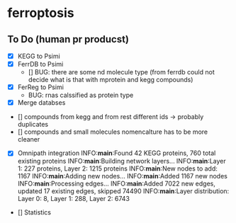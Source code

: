 # ferroptosis
## To Do (human pr producst)
- [x] KEGG to Psimi
- [x] FerrDB to Psimi
    - [] BUG: there are some nd molecule type (from ferrdb could not decide what is that with mprotein and kegg compounds)
- [x] FerReg to Psimi
    - BUG: rnas calssified as protein type
- [x] Merge databses

- [] compounds from kegg and from rest different ids -> probably duplicates
- [] compounds and small molecules nomencalture has to be more cleaner

- [x] Omnipath integration
    INFO:__main__:Found 42 KEGG proteins, 760 total existing proteins
    INFO:__main__:Building network layers...
    INFO:__main__:Layer 1: 227 proteins, Layer 2: 1215 proteins
    INFO:__main__:New nodes to add: 1167
    INFO:__main__:Adding new nodes...
    INFO:__main__:Added 1167 new nodes
    INFO:__main__:Processing edges...
    INFO:__main__:Added 7022 new edges, updated 17 existing edges, skipped 74490
    INFO:__main__:Layer distribution: Layer 0: 8, Layer 1: 288, Layer 2: 6743
- [] Statistics
